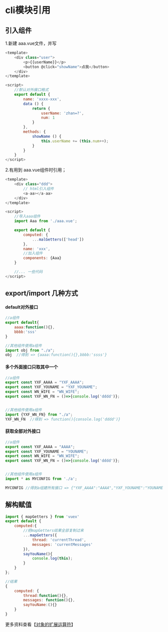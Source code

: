 # cli模块引用

## 引入组件
1.新建 aaa.vue文件，并写<br>
```javascript
<template>
	<div class="user">
		<p>{{userName}}</p>
		<button @click="showName">点我</button>
	</div>
</template>

<script>
	//默认对外接口格式
	export default {
		name: 'xxxx-xxx',
		data () {
			return {
				userName: 'zhan=?',
				num: 1
			}
		},
		methods: {
			showName () {
				this.userName += (this.num++);
			}
		}
	}
</script>
```
2.有用到 aaa.vue组件时引用；
```javascript
<template>
	<div class="ddd">
		// html引入组件
		<a-aa></a-aa>
	</div>
</template>

<script>
	//导入aaa组件
	import Aaa from './aaa.vue';

	export default {
		computed: {
			...malGetters(['head'])
		},
		name: 'xxx',
		//加入组件
		components: {Aaa}
	}

	//... 一些代码
</script>
```

## export/import 几种方式

#### default对外接口
```javascript
//a组件 
export default{
	aaaa:function(){},
	bbbb:'sss'
}

//其他组件使用a组件
import obj from "./a";
obj  //得到 => {aaaa:function(){},bbbb:'ssss'}
```

#### 多个外面接口只取其中一个
```javascript
//a组件
export const YXF_AAAA = "YXF_AAAA";
export const YXF_YOUNAME = "YXF_YOUNAME";
export const WN_WIFE = "WN_WIFE";
export const YXF_WN_FN = ()=>{console.log('dddd')};


//其他组件使用a组件
import {YXF_WN_FN} from "./a";
YXF_WN_FN  //得到 => function(){console.log('dddd')}
```

#### 获取全部对外接口
```javascript
//a组件
export const YXF_AAAA = "AAAA";
export const YXF_YOUNAME = "YOUNAME";
export const WN_WIFE = "WN_WIFE";
export const YXF_WN_FN = ()=>{console.log('dddd')};


//其他组件使用a组件
import * as MYCONFIG from './a';

MYCONFIG //得到a组建所有接口 => {"YXF_AAAA":"AAAA","YXF_YOUNAME":"YOUNAME",....}
```


## 解构赋值
```javascript
import { mapGetters } from 'vuex'
export default {
	computed:{
		//把mapGetters结果全部复制过来 
		...mapGetters({
			thread: 'currentThread',
			messages: 'currentMessages'
		}),
		sayYouName(){
			console.log(this);
		}
	}
};

//结果
{
	computed: {
		thread:function(){},
		messages: function(){},
		sayYouName:(){}
	}
}
```
更多资料查看【[对象的扩展运算符](http://es6.ruanyifeng.com/#docs/object#对象的扩展运算符)】